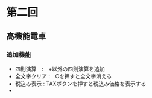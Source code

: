 # 第二回
## 高機能電卓
### 追加機能　
- 四則演算　:　+以外の四則演算を追加
- 全文字クリア :　Cを押すと全文字消える
- 税込み表示 : TAXボタンを押すと税込み価格を表示する
-  